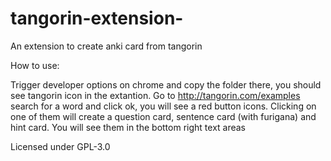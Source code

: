 # tangorin-extension-
An extension to create anki card from tangorin

How to use:

Trigger developer options on chrome and copy the folder there, you should see tangorin icon in the extantion. 
Go to http://tangorin.com/examples search for a word and click ok, you will see a red button icons. Clicking on one of them will create a question card, sentence card (with furigana) and hint card. You will see them in the bottom right text areas


Licensed under GPL-3.0

